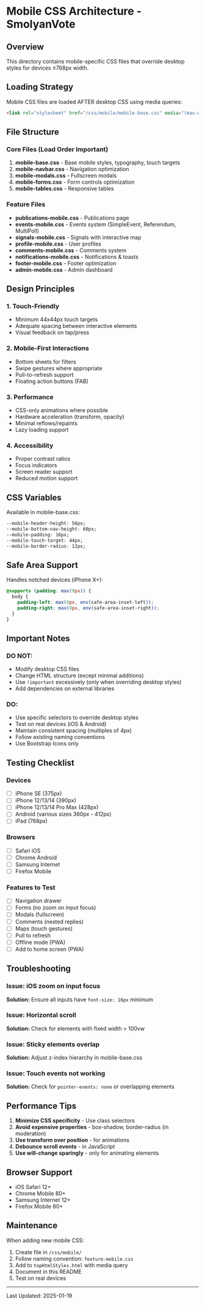 # Mobile CSS Architecture - SmolyanVote

## Overview
This directory contains mobile-specific CSS files that override desktop styles for devices ≤768px width.

## Loading Strategy
Mobile CSS files are loaded AFTER desktop CSS using media queries:
```html
<link rel="stylesheet" href="/css/mobile/mobile-base.css" media="(max-width: 768px)">
```

## File Structure

### Core Files (Load Order Important)
1. **mobile-base.css** - Base mobile styles, typography, touch targets
2. **mobile-navbar.css** - Navigation optimization
3. **mobile-modals.css** - Fullscreen modals
4. **mobile-forms.css** - Form controls optimization
5. **mobile-tables.css** - Responsive tables

### Feature Files
- **publications-mobile.css** - Publications page
- **events-mobile.css** - Events system (SimpleEvent, Referendum, MultiPoll)
- **signals-mobile.css** - Signals with interactive map
- **profile-mobile.css** - User profiles
- **comments-mobile.css** - Comments system
- **notifications-mobile.css** - Notifications & toasts
- **footer-mobile.css** - Footer optimization
- **admin-mobile.css** - Admin dashboard

## Design Principles

### 1. Touch-Friendly
- Minimum 44x44px touch targets
- Adequate spacing between interactive elements
- Visual feedback on tap/press

### 2. Mobile-First Interactions
- Bottom sheets for filters
- Swipe gestures where appropriate
- Pull-to-refresh support
- Floating action buttons (FAB)

### 3. Performance
- CSS-only animations where possible
- Hardware acceleration (transform, opacity)
- Minimal reflows/repaints
- Lazy loading support

### 4. Accessibility
- Proper contrast ratios
- Focus indicators
- Screen reader support
- Reduced motion support

## CSS Variables
Available in mobile-base.css:
```css
--mobile-header-height: 56px;
--mobile-bottom-nav-height: 60px;
--mobile-padding: 16px;
--mobile-touch-target: 44px;
--mobile-border-radius: 12px;
```

## Safe Area Support
Handles notched devices (iPhone X+):
```css
@supports (padding: max(0px)) {
  body {
    padding-left: max(0px, env(safe-area-inset-left));
    padding-right: max(0px, env(safe-area-inset-right));
  }
}
```

## Important Notes

### DO NOT:
- Modify desktop CSS files
- Change HTML structure (except minimal additions)
- Use `!important` excessively (only when overriding desktop styles)
- Add dependencies on external libraries

### DO:
- Use specific selectors to override desktop styles
- Test on real devices (iOS & Android)
- Maintain consistent spacing (multiples of 4px)
- Follow existing naming conventions
- Use Bootstrap Icons only

## Testing Checklist

### Devices
- [ ] iPhone SE (375px)
- [ ] iPhone 12/13/14 (390px)
- [ ] iPhone 12/13/14 Pro Max (428px)
- [ ] Android (various sizes 360px - 412px)
- [ ] iPad (768px)

### Browsers
- [ ] Safari iOS
- [ ] Chrome Android
- [ ] Samsung Internet
- [ ] Firefox Mobile

### Features to Test
- [ ] Navigation drawer
- [ ] Forms (no zoom on input focus)
- [ ] Modals (fullscreen)
- [ ] Comments (nested replies)
- [ ] Maps (touch gestures)
- [ ] Pull to refresh
- [ ] Offline mode (PWA)
- [ ] Add to home screen (PWA)

## Troubleshooting

### Issue: iOS zoom on input focus
**Solution:** Ensure all inputs have `font-size: 16px` minimum

### Issue: Horizontal scroll
**Solution:** Check for elements with fixed width > 100vw

### Issue: Sticky elements overlap
**Solution:** Adjust z-index hierarchy in mobile-base.css

### Issue: Touch events not working
**Solution:** Check for `pointer-events: none` or overlapping elements

## Performance Tips

1. **Minimize CSS specificity** - Use class selectors
2. **Avoid expensive properties** - box-shadow, border-radius (in moderation)
3. **Use transform over position** - for animations
4. **Debounce scroll events** - in JavaScript
5. **Use will-change sparingly** - only for animating elements

## Browser Support
- iOS Safari 12+
- Chrome Mobile 80+
- Samsung Internet 12+
- Firefox Mobile 80+

## Maintenance

When adding new mobile CSS:
1. Create file in `/css/mobile/`
2. Follow naming convention: `feature-mobile.css`
3. Add to `topHtmlStyles.html` with media query
4. Document in this README
5. Test on real devices

---
Last Updated: 2025-01-19
